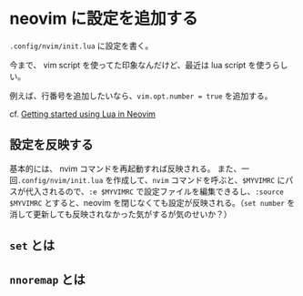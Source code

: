 # neovim に設定を追加する

`.config/nvim/init.lua` に設定を書く。

今まで、 vim script を使ってた印象なんだけど、最近は lua script を使うらしい。

例えば、行番号を追加したいなら、`vim.opt.number = true` を追加する。

cf. [Getting started using Lua in Neovim](https://github.com/willelz/nvim-lua-guide-ja/blob/master/README.ja.md#vim%E3%82%AA%E3%83%97%E3%82%B7%E3%83%A7%E3%83%B3%E3%82%92%E7%AE%A1%E7%90%86%E3%81%99%E3%82%8B)

## 設定を反映する
基本的には、 nvim コマンドを再起動すれば反映される。
また、一回`.config/nvim/init.lua` を作成して、`nvim` コマンドを呼ぶと、`$MYVIMRC` にパスが代入されるので、`:e $MYVIMRC` で設定ファイルを編集できるし、`:source $MYVIMRC` とすると、neovim を閉じなくても設定が反映される。（`set number` を消して更新しても反映されなかった気がするが気のせいか？）

## `set` とは

## `nnoremap` とは





